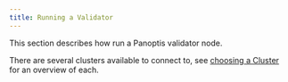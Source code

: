 ```yaml
---
title: Running a Validator
---
```


This section describes how run a Panoptis validator node.

There are several clusters available to connect to, see [choosing a Cluster](cli/choose-a-cluster.md) for an overview of each.
